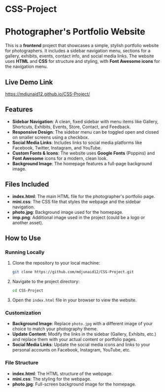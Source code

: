 # CSS-Project

# Photographer's Portfolio Website

This is a **frontend** project that showcases a simple, stylish portfolio website for photographers. It includes a sidebar navigation menu, sections for a gallery, exhibits, events, contact info, and social media links. The website uses **HTML** and **CSS** for structure and styling, with **Font Awesome icons** for the navigation menu.

## Live Demo Link
 https://mdjunaid12.github.io/CSS-Project/

## Features
- **Sidebar Navigation**: A clean, fixed sidebar with menu items like Gallery, Shortcuts, Exhibits, Events, Store, Contact, and Feedback.
- **Responsive Design**: The sidebar menu can be toggled open and closed on smaller screens using a checkbox.
- **Social Media Links**: Includes links to social media platforms like Facebook, Twitter, Instagram, and YouTube.
- **Custom Fonts & Icons**: The website uses **Google Fonts** (Poppins) and **Font Awesome** icons for a modern, clean look.
- **Background Image**: The homepage features a full-page background image.

## Files Included
- **index.html**: The main HTML file for the photographer's portfolio page.
- **mini.css**: The CSS file that styles the webpage and the sidebar navigation.
- **photo.jpg**: Background image used for the homepage.
- **imp.png**: Additional image used in the project (could be a logo or another asset).

## How to Use

### Running Locally
1. Clone the repository to your local machine:
    ```bash
    git clone https://github.com/mdjunaid12/CSS-Project.git
    ```
2. Navigate to the project directory:
    ```bash
    cd CSS-Project
    ```
3. Open the `index.html` file in your browser to view the website.

### Customization
- **Background Image**: Replace `photo.jpg` with a different image of your choice to match your photography theme.
- **Update Content**: Modify the links in the sidebar (Gallery, Exhibits, etc.) and replace them with your actual content or portfolio pages.
- **Social Media Links**: Update the social media icons and links to your personal accounts on Facebook, Instagram, YouTube, etc.


### File Structure
- **index.html**: The HTML structure of the webpage.
- **mini.css**: The styling for the webpage.
- **photo.jpg**: Full-screen background image for the homepage.


